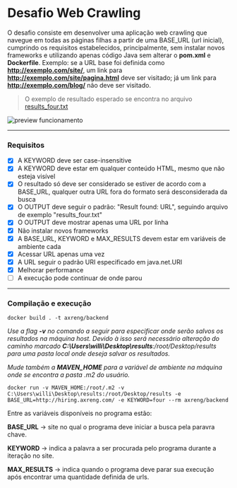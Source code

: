# Desafio Web Crawling
O desafio consiste em desenvolver uma aplicação web crawling que navegue em todas as páginas filhas a partir de uma BASE_URL (url inicial), cumprindo os requisitos estabelecidos, principalmente, sem instalar novos frameworks e utilizando apenas código Java sem alterar o **pom.xml** e **Dockerfile**. Exemplo: se a URL base foi definida como **http://exemplo.com/site/**, um link para **http://exemplo.com/site/pagina.html** deve ser visitado; já um link para **http://exemplo.com/blog/** não deve ser visitado. 

> O exemplo de resultado esperado se encontra no arquivo [results_four.txt](results_four.txt)

![preview funcionamento](https://github.com/WilliamsJose/Desafio-WebCrawling/assets/46941170/aa9ec026-ebab-4cff-8802-d8a437a7d8ae)

---

### Requisitos
- [x] A KEYWORD deve ser case-insensitive
- [x] A KEYWORD deve estar em qualquer conteúdo HTML, mesmo que não esteja visível
- [x] O resultado só deve ser considerado se estiver de acordo com a BASE_URL, qualquer outra URL fora do formato será desconsiderada da busca
- [x] O OUTPUT deve seguir o padrão: "Result found: URL", seguindo arquivo de exemplo "results_four.txt"
- [x] O OUTPUT deve mostrar apenas uma URL por linha
- [x] Não instalar novos frameworks
- [x] A BASE_URL, KEYWORD e MAX_RESULTS devem estar em variáveis de ambiente cada
- [x] Acessar URL apenas uma vez
- [x] A URL seguir o padrão URI especificado em java.net.URI
- [x] Melhorar performance
- [ ] A execução pode continuar de onde parou

---

### Compilação e execução

`docker build . -t axreng/backend`

*Use a flag **-v** no comando a seguir para especificar onde serão salvos os resultados na máquina host.
Devido à isso será necessário alteração do caminho marcado **C:\Users\willi\Desktop\results**:/root/Desktop/results para uma pasta local onde deseja salvar os resultados.*

*Mude também a **MAVEN_HOME** para a variável de ambiente na máquina onde se encontra a pasta .m2 do usuário.*

`docker run -v MAVEN_HOME:/root/.m2 -v C:\Users\willi\Desktop\results:/root/Desktop/results -e BASE_URL=http://hiring.axreng.com/ -e KEYWORD=four --rm axreng/backend`

Entre as variáveis disponíveis no programa estão:

**BASE_URL** -> site no qual o programa deve iniciar a busca pela paravra chave.

**KEYWORD** -> indica a palavra a ser procurada pelo programa durante a iteração no site.

**MAX_RESULTS** -> indica quando o programa deve parar sua execução após encontrar uma quantidade definida de urls.
